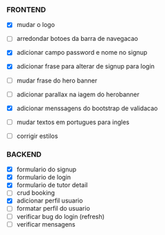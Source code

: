 ### FRONTEND
- [x] mudar o logo
- [ ] arredondar botoes da barra de navegacao
- [x] adicionar campo password e nome no signup
- [x] adicionar frase para alterar de signup para login
- [ ] mudar frase do hero banner
- [ ] adicionar parallax na iagem do herobanner
- [x] adicionar menssagens do bootstrap de validacao 
- [ ] mudar textos em portugues para ingles
- [ ] corrigir estilos


### BACKEND
- [x] formulario do signup
- [x] formulario de login
- [x] formulario de tutor detail
- [ ] crud booking
- [x] adicionar perfil usuario
- [ ] formatar perfil do usuario
- [ ] verificar bug do login (refresh)
- [ ] verificar mensagens
